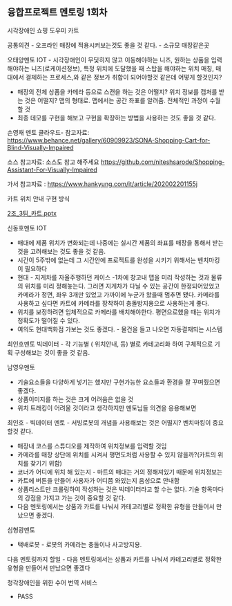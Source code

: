 ## 융합프로젝트 멘토링 1회차



시각장애인 쇼핑 도우미 카트

공통의견 - 오프라인 매장에 적용시켜보는것도 좋을 것 같다. - 소규모 매장같은곳

오태양멘토 IOT - 시각장애인이 무딫히지 않고 이동해야하는 니즈, 원하는 상품을 입력해야하는 니즈(로케이션정보), 특정 위치에 도달했을 때 스탑을 해야하는 위치 매칭, 매대에서 결제하는 프로세스,와 같은 정보가 취합이 되어야할것 같은데 어떻게 할것인지?

- 매장의 전체 상품을 카메라 등으로 스캔을 하는 것은 어떨지?  위치 정보를 캡처를 받는 것은 어떨지? 맵의 형태로. 맵에서는 공간 좌표를 알려줌. 전체적인 과정이 수월할 것
- 최종 데모를 구현을 해보고 구현을 확장하는 방법을 사용하는 것도 좋을 것 같다.

손영재 멘토 클라우드- 참고자료: https://www.behance.net/gallery/60909923/SONA-Shopping-Cart-for-Blind-Visually-Impaired

소스 참고자료:  소스도 참고 해주세요 https://github.com/niteshsarode/Shopping-Assistant-For-Visually-Impaired

가서 참고자료 : https://www.hankyung.com/it/article/202002201155j

카트 위치 안내 구현 방식

[2조_3팀_카트.pptx](https://s3-us-west-2.amazonaws.com/secure.notion-static.com/d620caf2-80e1-40f0-8f75-b3f223eaf5a9/2조_3팀_카트.pptx)

신동호멘토 IOT

- 매대에 제품 위치가 변화되는데 나중에는 실시간 제품의 좌표를 매장을 통해서 받는 것을 고려해보는 것도 좋을 것 같음.
- 시간이 5주밖에 없는데 그 시간안에 프로젝트를 완성을 시키기 위해서는 벤치마킹이 필요하다
- 현대 - 지게차를 자율주행하던 케이스 -1차에 창고내 맵을 미리 작성하는 것과 물류의 위치를 미리 정해놓는다. 그러면 지게차가 다닐 수 있는 공간이 한정되어있었고 카메라가 정면, 좌우 3개만 있었고 가까이에 누군가 왔을때 멈추면 됐다. 카메라를 사용하고 싶다면 카트에 카메라를 장착하여 충돌방지용으로 사용하는게 좋다.
- 위치를 보정하려면 입체적으로 카메라를 배치해야한다. 평면으로했을 때는 위치가 정확도가 떨어질 수 있다.
- 여의도 현대백화점 가보는 것도 좋겠다. - 물건을 들고 나오면 자동결재되는 시스템

최인호멘토 빅데이터 - 각 기능별 ( 위치안내, 등) 별로 카테고리화 하여 구체적으로 기획 구성해보는 것이 좋을 것 같음.

남영우멘토

- 기술요소들을 다양하게 넣기는 했지만 구현가능한 요소들과 환경을 잘 꾸며줬으면 좋겠다.
- 상품이미지를 하는 것은 크게 어려움은 없을 것
- 위치 트래킹이 어려울 것이라고 생각하지만 멘토님들 의견을 응용해보면

최인호 - 빅데이터 멘토 - 서빙로봇의 개념을 사용해보는 것은 어떨지? 벤치마킹이 중요할것 같다.

- 매장내 코스를 스튜디오를 제작하여 위치정보를 입력할 것임
- 카메라를 매장 상단에 위치를 시켜서 평면도처럼 사용할 수 있지 않을까?(카트의 위치를 찾기기 위함)
- 코너가 어디에 위치 해 있는지 - 마트의 매대는 거의 정해져있기 때문에 위치정보는
- 카트에 버튼을 만들어 사용자가 어디쯤 와있는지 음성으로 안내함
- 상품리스트만 크롤링하여 작성하는 것은 빅데이터라고 할 수는 없다.  기술 항목마다의 강점을 가지고 가는 것이 중요할 것 같다.
- 다음 멘토링에서는 상품과 카트를 나눠서 카테고리별로 정확한 유형을 만들어서 만났으면 좋겠다.

심형광멘토

- 택배로봇 - 로봇의 카메라는 충돌이나 사고방지용.

다음 멘토링까지 할일 - 다음 멘토링에서는 상품과 카트를 나눠서 카테고리별로 정확한 유형을 만들어서 만났으면 좋겠다

청각장애인을 위한 수어 번역 서비스

- PASS